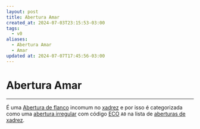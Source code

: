 ```yaml
---
layout: post
title: Abertura Amar
created_at: 2024-07-03T23:15:53-03:00
tags:
  - v0
aliases:
  - Abertura Amar
  - Amar
updated at: 2024-07-07T17:45:56-03:00
---
```

# Abertura Amar
----

É uma [Abertura de flanco](_draft/2024-07-06-Aberturas_de_flanco.md) incomum no [xadrez](api/2024/07/2024-07-06-Xadrez.md) e por isso é categorizada como uma [abertura irregular](_draft/2024-07-06-Aberturas_irregulares.md) com código [ECO](api/2024/07/2024-07-07-Encyclopaedia_of_Chess_Openings.md) `A0` na lista de [aberturas de xadrez](_draft/2024-07-06-Aberturas_de_xadrez.md).
